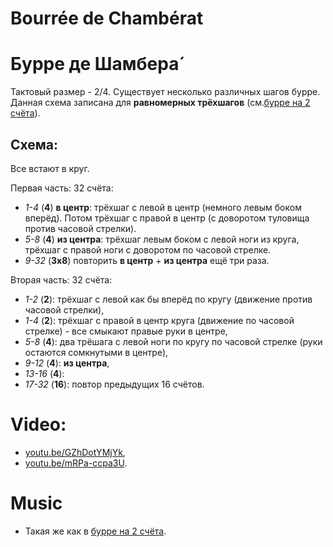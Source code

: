 Bourrée de Chambérat
===============
# Бурре де Шамбера́

Тактовый размер - 2/4. Существует несколько различных шагов бурре. Данная схема записана для **равномерных трёхшагов** (см.[бурре на 2 счёта](bourree-2-temps.md)). 

## Схема:

Все встают в круг.

Первая часть: 32 счёта:

- _1-4_ (**4**) **в центр**: трёхшаг с левой в центр (немного левым боком вперёд). Потом трёхшаг с правой в центр (с доворотом туловища против часовой стрелки).
- _5-8_ (**4**) **из центра**: трёхшаг левым боком с левой ноги из круга, трёхшаг с правой ноги с доворотом по часовой стрелке.
- _9-32_ (**3х8**) повторить **в центр** + **из центра** ещё три раза.

Вторая часть: 32 счёта:

- _1-2_ (**2**): трёхшаг с левой как бы вперёд по кругу (движение против часовой стрелки),
- _1-4_ (**2**): трёхшаг с правой в центр круга (движение по часовой стрелке) - все смыкают правые руки в центре,
- _5-8_ (**4**): два трёшага с левой ноги по кругу по часовой стрелке (руки остаются сомкнутыми в центре),
- _9-12_ (**4**): **из центра**,
- _13-16_ (**4**): 
- _17-32_ (**16**): повтор предыдущих 16 счётов.

Video:
======
- [youtu.be/GZhDotYMjYk](https://www.youtube.com/watch?v=GZhDotYMjYk),
- [youtu.be/mRPa-ccpa3U](https://www.youtube.com/watch?v=mRPa-ccpa3U).

Music
=====
- Такая же как в [бурре на 2 счёта](bourree-2-temps.md).
